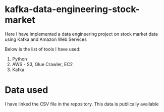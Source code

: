 # kafka-data-engineering-stock-market

Here I have implemented a data engineering project on stock market data using Kafka and Amazon Web Services

Below is the list of tools I have used:

1) Python
2) AWS - S3, Glue Crawler, EC2
3) Kafka

# Data used

I have linked the CSV file in the repository. This data is publically available
